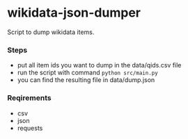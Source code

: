 # wikidata-json-dumper

Script to dump wikidata items.

### Steps
* put all item ids you want to dump in the data/qids.csv file
* run the script with command ``` python src/main.py ```
* you can find the resulting file in data/dump.json

### Reqirements
* csv
* json
* requests
